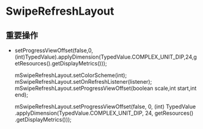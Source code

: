 # SwipeRefreshLayout #

## 重要操作 ##

- setProgressViewOffset(false,0,(int)TypedValue).applyDimension(TypedValue.COMPLEX_UNIT_DIP,24,getResources().getDisplayMetrics()));

    mSwipeRefreshLayout.setColorScheme(int);
	mSwipeRefreshLayout.setOnRefreshListener(listener);
	mSwipeRefreshLayout.setProgressViewOffset(boolean scale,int start,int end);

	mSwipeRefreshLayout.setProgressViewOffset(false, 0, (int) TypedValue  
    .applyDimension(TypedValue.COMPLEX_UNIT_DIP, 24, getResources()  
      .getDisplayMetrics()));  